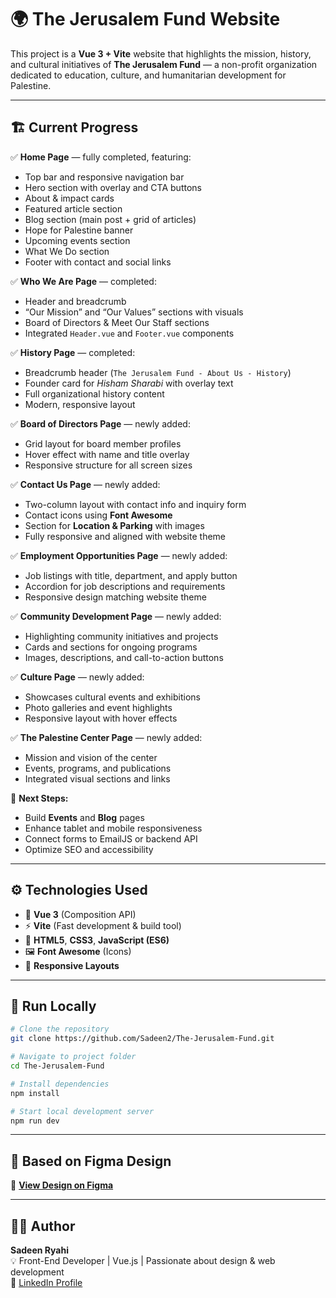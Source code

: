 # 🌍 The Jerusalem Fund Website

This project is a **Vue 3 + Vite** website that highlights the mission, history, and cultural initiatives of **The Jerusalem Fund** — a non-profit organization dedicated to education, culture, and humanitarian development for Palestine.

---

## 🏗️ Current Progress

✅ **Home Page** — fully completed, featuring:  
- Top bar and responsive navigation bar  
- Hero section with overlay and CTA buttons  
- About & impact cards  
- Featured article section  
- Blog section (main post + grid of articles)  
- Hope for Palestine banner  
- Upcoming events section  
- What We Do section  
- Footer with contact and social links  

✅ **Who We Are Page** — completed:  
- Header and breadcrumb  
- “Our Mission” and “Our Values” sections with visuals  
- Board of Directors & Meet Our Staff sections  
- Integrated `Header.vue` and `Footer.vue` components  

✅ **History Page** — completed:  
- Breadcrumb header (`The Jerusalem Fund - About Us - History`)  
- Founder card for *Hisham Sharabi* with overlay text  
- Full organizational history content  
- Modern, responsive layout  

✅ **Board of Directors Page** — newly added:  
- Grid layout for board member profiles  
- Hover effect with name and title overlay  
- Responsive structure for all screen sizes  

✅ **Contact Us Page** — newly added:  
- Two-column layout with contact info and inquiry form  
- Contact icons using **Font Awesome**  
- Section for **Location & Parking** with images  
- Fully responsive and aligned with website theme  

✅ **Employment Opportunities Page** — newly added:  
- Job listings with title, department, and apply button  
- Accordion for job descriptions and requirements  
- Responsive design matching website theme  

✅ **Community Development Page** — newly added:  
- Highlighting community initiatives and projects  
- Cards and sections for ongoing programs  
- Images, descriptions, and call-to-action buttons  

✅ **Culture Page** — newly added:  
- Showcases cultural events and exhibitions  
- Photo galleries and event highlights  
- Responsive layout with hover effects  

✅ **The Palestine Center Page** — newly added:  
- Mission and vision of the center  
- Events, programs, and publications  
- Integrated visual sections and links  

🚧 **Next Steps:**  
- Build **Events** and **Blog** pages  
- Enhance tablet and mobile responsiveness  
- Connect forms to EmailJS or backend API  
- Optimize SEO and accessibility  

---

## ⚙️ Technologies Used

- 🧩 **Vue 3** (Composition API)  
- ⚡ **Vite** (Fast development & build tool)  
- 🎨 **HTML5**, **CSS3**, **JavaScript (ES6)**  
- 🖼️ **Font Awesome** (Icons)  
- 📱 **Responsive Layouts**  

---

## 🚀 Run Locally

```bash
# Clone the repository
git clone https://github.com/Sadeen2/The-Jerusalem-Fund.git

# Navigate to project folder
cd The-Jerusalem-Fund

# Install dependencies
npm install

# Start local development server
npm run dev

```
---

## 🎨 Based on Figma Design  
🔗 [**View Design on Figma**](https://www.figma.com/design/wutwQ8hFDh01h2Zg2NeeGQ/The-Jerusalem-Fund)

---

## 👩‍💻 Author  
**Sadeen Ryahi**  
💡 Front-End Developer | Vue.js | Passionate about design & web development  
🔗 [LinkedIn Profile](https://www.linkedin.com/in/sadeen-ryahi-ce/)
